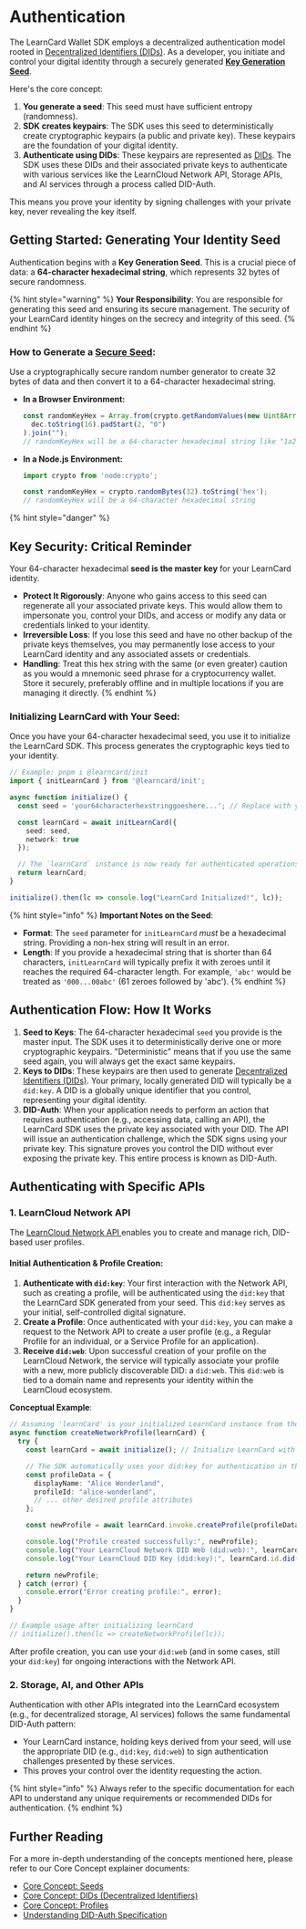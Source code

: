 # Authentication

The LearnCard Wallet SDK employs a decentralized authentication model rooted in [Decentralized Identifiers (DIDs)](../../core-concepts/identities-and-keys/decentralized-identifiers-dids.md). As a developer, you initiate and control your digital identity through a securely generated [**Key Generation Seed**](../../core-concepts/identities-and-keys/seed-phrases.md).

Here's the core concept:

1. **You generate a seed**: This seed must have sufficient entropy (randomness).
2. **SDK creates keypairs**: The SDK uses this seed to deterministically create cryptographic keypairs (a public and private key). These keypairs are the foundation of your digital identity.
3. **Authenticate using DIDs**: These keypairs are represented as [DIDs](../../core-concepts/identities-and-keys/decentralized-identifiers-dids.md). The SDK uses these DIDs and their associated private keys to authenticate with various services like the LearnCloud Network API, Storage APIs, and AI services through a process called DID-Auth.

This means you prove your identity by signing challenges with your private key, never revealing the key itself.

## Getting Started: Generating Your Identity Seed

Authentication begins with a **Key Generation Seed**. This is a crucial piece of data: a **64-character hexadecimal string**, which represents 32 bytes of secure randomness.

{% hint style="warning" %}
**Your Responsibility**: You are responsible for generating this seed and ensuring its secure management. The security of your LearnCard identity hinges on the secrecy and integrity of this seed.
{% endhint %}

### **How to Generate a** [**Secure Seed**](../../core-concepts/identities-and-keys/seed-phrases.md):

Use a cryptographically secure random number generator to create 32 bytes of data and then convert it to a 64-character hexadecimal string.

*   **In a Browser Environment:**

    ```typescript
    const randomKeyHex = Array.from(crypto.getRandomValues(new Uint8Array(32)), dec =>
      dec.toString(16).padStart(2, "0")
    ).join("");
    // randomKeyHex will be a 64-character hexadecimal string like "1a2b3c..."
    ```
*   **In a Node.js Environment:**

    ```typescript
    import crypto from 'node:crypto';

    const randomKeyHex = crypto.randomBytes(32).toString('hex');
    // randomKeyHex will be a 64-character hexadecimal string
    ```

{% hint style="danger" %}
## Key Security: Critical Reminder

Your 64-character hexadecimal **seed is the master key** for your LearnCard identity.

* **Protect It Rigorously**: Anyone who gains access to this seed can regenerate all your associated private keys. This would allow them to impersonate you, control your DIDs, and access or modify any data or credentials linked to your identity.
* **Irreversible Loss**: If you lose this seed and have no other backup of the private keys themselves, you may permanently lose access to your LearnCard identity and any associated assets or credentials.
* **Handling**: Treat this hex string with the same (or even greater) caution as you would a mnemonic seed phrase for a cryptocurrency wallet. Store it securely, preferably offline and in multiple locations if you are managing it directly.
{% endhint %}

### **Initializing LearnCard with Your Seed**:

Once you have your 64-character hexadecimal seed, you use it to initialize the LearnCard SDK. This process generates the cryptographic keys tied to your identity.

```typescript
// Example: pnpm i @learncard/init
import { initLearnCard } from '@learncard/init';

async function initialize() {
  const seed = 'your64characterhexstringgoeshere...'; // Replace with your generated seed

  const learnCard = await initLearnCard({
    seed: seed,
    network: true
  });

  // The `learnCard` instance is now ready for authenticated operations.
  return learnCard;
}

initialize().then(lc => console.log("LearnCard Initialized!", lc));
```

{% hint style="info" %}
**Important Notes on the Seed**:

* **Format**: The `seed` parameter for `initLearnCard` _must_ be a hexadecimal string. Providing a non-hex string will result in an error.
* **Length**: If you provide a hexadecimal string that is shorter than 64 characters, `initLearnCard` will typically prefix it with zeroes until it reaches the required 64-character length. For example, `'abc'` would be treated as `'000...00abc'` (61 zeroes followed by 'abc').
{% endhint %}

## Authentication Flow: How It Works

1. **Seed to Keys**: The 64-character hexadecimal `seed` you provide is the master input. The SDK uses it to deterministically derive one or more cryptographic keypairs. "Deterministic" means that if you use the same seed again, you will always get the exact same keypairs.
2. **Keys to DIDs**: These keypairs are then used to generate [Decentralized Identifiers (DIDs)](../../core-concepts/identities-and-keys/decentralized-identifiers-dids.md). Your primary, locally generated DID will typically be a `did:key`. A DID is a globally unique identifier that you control, representing your digital identity.
3. **DID-Auth**: When your application needs to perform an action that requires authentication (e.g., accessing data, calling an API), the LearnCard SDK uses the private key associated with your DID. The API will issue an authentication challenge, which the SDK signs using your private key. This signature proves you control the DID without ever exposing the private key. This entire process is known as DID-Auth.

## Authenticating with Specific APIs

### 1. LearnCloud Network API

The [LearnCloud Network API ](../learncard-network/)enables you to create and manage rich, DID-based user profiles.

#### **Initial Authentication & Profile Creation**:

1. **Authenticate with `did:key`**: Your first interaction with the Network API, such as creating a profile, will be authenticated using the `did:key` that the LearnCard SDK generated from your seed. This `did:key` serves as your initial, self-controlled digital signature.
2. **Create a Profile**: Once authenticated with your `did:key`, you can make a request to the Network API to create a user profile (e.g., a Regular Profile for an individual, or a Service Profile for an application).
3. **Receive `did:web`**: Upon successful creation of your profile on the LearnCloud Network, the service will typically associate your profile with a new, more publicly discoverable DID: a `did:web`. This `did:web` is tied to a domain name and represents your identity within the LearnCloud ecosystem.

**Conceptual Example**:

```typescript
// Assuming 'learnCard' is your initialized LearnCard instance from the previous step
async function createNetworkProfile(learnCard) {
  try {
    const learnCard = await initialize(); // Initialize LearnCard with seed & network = true

    // The SDK automatically uses your did:key for authentication in this step
    const profileData = {
      displayName: "Alice Wonderland",
      profileId: "alice-wonderland", 
      // ... other desired profile attributes
    };

    const newProfile = await learnCard.invoke.createProfile(profileData);

    console.log("Profile created successfully:", newProfile);
    console.log("Your LearnCloud Network DID Web (did:web):", learnCard.id.did('web')); 
    console.log("Your LearnCloud DID Key (did:key):", learnCard.id.did('key')); 

    return newProfile;
  } catch (error) {
    console.error("Error creating profile:", error);
  }
}

// Example usage after initializing learnCard
// initialize().then(lc => createNetworkProfile(lc));
```

After profile creation, you can use your `did:web` (and in some cases, still your `did:key`) for ongoing interactions with the Network API.

### 2. Storage, AI, and Other APIs

Authentication with other APIs integrated into the LearnCard ecosystem (e.g., for decentralized storage, AI services) follows the same fundamental DID-Auth pattern:

* Your LearnCard instance, holding keys derived from your seed, will use the appropriate DID (e.g., `did:key`, `did:web`) to sign authentication challenges presented by these services.
* This proves your control over the identity requesting the action.

{% hint style="info" %}
Always refer to the specific documentation for each API to understand any unique requirements or recommended DIDs for authentication.
{% endhint %}

## Further Reading

For a more in-depth understanding of the concepts mentioned here, please refer to our Core Concept explainer documents:

* [Core Concept: Seeds](../../core-concepts/identities-and-keys/seed-phrases.md)&#x20;
* [Core Concept: DIDs (Decentralized Identifiers)](../../core-concepts/identities-and-keys/decentralized-identifiers-dids.md)
* [Core Concept: Profiles](../../core-concepts/identities-and-keys/network-profiles.md)&#x20;
* [Understanding DID-Auth Specification](https://www.w3.org/Security/201812-Auth-ID/04_-_Day_1_-_Understanding_DID_Auth.pdf)&#x20;
